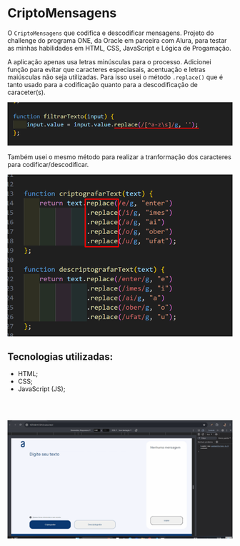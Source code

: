 # CriptoMensagens

O `CriptoMensagens` que codifica e descodificar mensagens. Projeto do challenge do programa ONE, da Oracle em parceira com Alura, para testar as minhas habilidades em HTML, CSS, JavaScript e Lógica de Progamação.

A aplicação apenas usa letras minúsculas para o processo. Adicionei função para evitar que caracteres especiasais, acentuação e letras maiúsculas não seja utilizadas. Para isso usei o método `.replace()` que é tanto usado para a codificação quanto para a descodificação de caraceter(s).

<img src="./assets/replace-minusculas.png">

Também usei o mesmo método para realizar a tranformação dos caracteres para codificar/descodificar.

<img src="./assets/replace.png">

## Tecnologias utilizadas:

- HTML;
- CSS;
- JavaScript (JS);

<br><br>

<img src="./assets/encriptador-texto.gif">